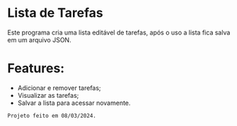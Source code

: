 # Lista de Tarefas

Este programa cria uma lista editável de tarefas, após o uso a lista fica salva em um arquivo JSON.
# Features:
- Adicionar e remover tarefas;
- Visualizar as tarefas;
- Salvar a lista para acessar novamente.

```Projeto feito em 08/03/2024.```
